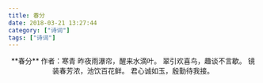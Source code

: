 ```yaml
---
title: 春分
date: 2018-03-21 13:27:44
category: ["诗词"]
tags: ["诗词"]
---
```

<center>
**春分**
作者：寒青
<!--more-->
昨夜雨瀑帘，醒来水滴叶。
翠引欢喜鸟，趣谈不言歇。
镜装春芳浓，池饮百花鲜。
君心诚如玉，殷勤待我接。
</center>
